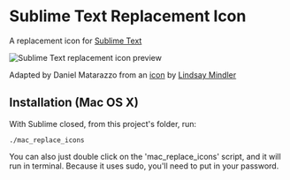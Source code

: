 Sublime Text Replacement Icon
=============
A replacement icon for [Sublime Text](http://sublimetext.com/3)

![Sublime Text replacement icon preview](https://github.com/mikebranski/Sublime-Text-Icon/raw/master/st-icon-preview.png "Preview")

Adapted by Daniel Matarazzo from an [icon](http://dribbble.com/shots/317512-Sublime-Text-2-Icon) by [Lindsay Mindler](http://lindsayburtner.com/)

Installation (Mac OS X)
------------

With Sublime closed, from this project's folder, run:

    ./mac_replace_icons

You can also just double click on the 'mac_replace_icons' script, and it will run in terminal. Because it uses sudo, you'll need to put in your password.
